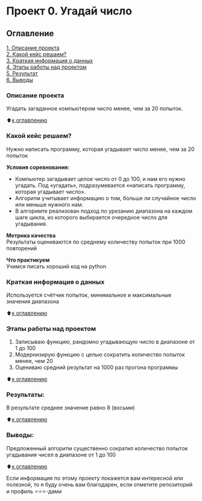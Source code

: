# Проект 0. Угадай число

## Оглавление  
[1. Описание проекта](.README.md#Описание-проекта)  
[2. Какой кейс решаем?](.README.md#Какой-кейс-решаем)  
[3. Краткая информация о данных](.README.md#Краткая-информация-о-данных)  
[4. Этапы работы над проектом](.README.md#Этапы-работы-над-проектом)  
[5. Результат](.README.md#Результат)    
[6. Выводы](.README.md#Выводы) 

### Описание проекта    
Угадать загаданное компьютером число менее, чем за 20 попыток.

:arrow_up:[к оглавлению](_)


### Какой кейс решаем?    
Нужно написать программу, которая угадывает число менее, чем за 20 попыток

**Условия соревнования:**  
- Компьютер загадывает целое число от 0 до 100, и нам его нужно угадать. Под «угадать», подразумевается «написать программу, которая угадывает число».
- Алгоритм учитывает информацию о том, больше ли случайное число или меньше нужного нам.
- В алгоримте реализован подход по урезанию диапазона на каждом шаге цикла, из которого выбирается очередное число для угадывания.

**Метрика качества**     
Результаты оцениваются по среднему количеству попыток при 1000 повторений

**Что практикуем**     
Учимся писать хороший код на python


### Краткая информация о данных
Используется счётчик попыток, минимальное и максимальные значения диапазона
  
:arrow_up:[к оглавлению](.README.md#Оглавление)


### Этапы работы над проектом  
1. Записываю функцию, рандомно угадывающую число в диапазоне от 1 до 100
2. Модернизирую функцию с целью сократить количество попыток менее, чем 20
3. Оцениваю средний результат на 1000 раз прогона программы

:arrow_up:[к оглавлению](.README.md#Оглавление)


### Результаты:  
В результате среднее значение равно 8 (восьми)

:arrow_up:[к оглавлению](.README.md#Оглавление)


### Выводы:  
Предложенный алгоритм существенно сократил количество попыток угадывания чисел в диапазоне от 1 до 100

:arrow_up:[к оглавлению](.README.md#Оглавление)


Если информация по этому проекту покажется вам интересной или полезной, то я буду очень вам благодарен, если отметите репозиторий и профиль ⭐️⭐️⭐️-дами